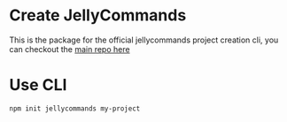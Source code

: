 # Create JellyCommands

This is the package for the official jellycommands project creation cli, you can checkout the [main repo here](https://github.com/ghostdevv/jellycommands)

# Use CLI

```bash
npm init jellycommands my-project
```